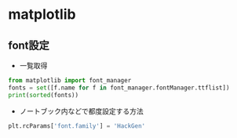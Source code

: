 # matplotlib

## font設定

- 一覧取得

```python
from matplotlib import font_manager
fonts = set([f.name for f in font_manager.fontManager.ttflist])
print(sorted(fonts))
```

- ノートブック内などで都度設定する方法

```python
plt.rcParams['font.family'] = 'HackGen'
```